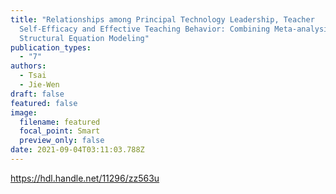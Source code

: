 ```yaml
---
title: "Relationships among Principal Technology Leadership, Teacher
  Self-Efficacy and Effective Teaching Behavior: Combining Meta-analysis and
  Structural Equation Modeling"
publication_types:
  - "7"
authors:
  - Tsai
  - Jie-Wen
draft: false
featured: false
image:
  filename: featured
  focal_point: Smart
  preview_only: false
date: 2021-09-04T03:11:03.788Z
---
```

<https://hdl.handle.net/11296/zz563u>